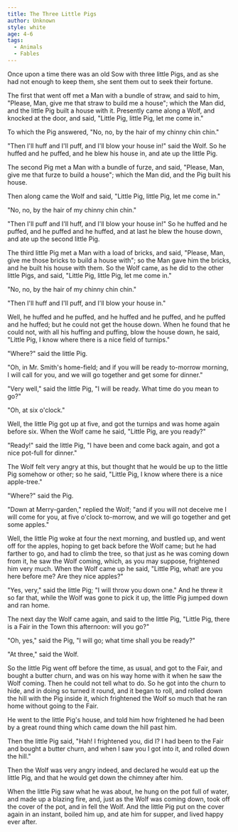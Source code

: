 ```yaml
---
title: The Three Little Pigs
author: Unknown
style: white
age: 4-6
tags:
  - Animals
  - Fables
---
```


Once upon a time there was an old Sow with three little Pigs, and as she had not enough to keep them, she sent them out to seek their fortune.

The first that went off met a Man with a bundle of straw, and said to him, "Please, Man, give me that straw to build me a house"; which the Man did, and the little Pig built a house with it. Presently came along a Wolf, and knocked at the door, and said, "Little Pig, little Pig, let me come in."

To which the Pig answered, "No, no, by the hair of my chinny chin chin."

"Then I'll huff and I'll puff, and I'll blow your house in!" said the Wolf. So he huffed and he puffed, and he blew his house in, and ate up the little Pig.

The second Pig met a Man with a bundle of furze, and said, "Please, Man, give me that furze to build a house"; which the Man did, and the Pig built his house.

Then along came the Wolf and said, "Little Pig, little Pig, let me come in."

"No, no, by the hair of my chinny chin chin."

"Then I'll puff and I'll huff, and I'll blow your house in!" So he huffed and he puffed, and he puffed and he huffed, and at last he blew the house down, and ate up the second little Pig.

The third little Pig met a Man with a load of bricks, and said, "Please, Man, give me those bricks to build a house with"; so the Man gave him the bricks, and he built his house with them. So the Wolf came, as he did to the other little Pigs, and said, "Little Pig, little Pig, let me come in."

"No, no, by the hair of my chinny chin chin."

"Then I'll huff and I'll puff, and I'll blow your house in."

Well, he huffed and he puffed, and he huffed and he puffed, and he puffed and he huffed; but he could not get the house down. When he found that he could not, with all his huffing and puffing, blow the house down, he said, "Little Pig, I know where there is a nice field of turnips."

"Where?" said the little Pig.

"Oh, in Mr. Smith's home-field; and if you will be ready to-morrow morning, I will call for you, and we will go together and get some for dinner."

"Very well," said the little Pig, "I will be ready. What time do you mean to go?"

"Oh, at six o'clock."

Well, the little Pig got up at five, and got the turnips and was home again before six. When the Wolf came he said, "Little Pig, are you ready?"

"Ready!" said the little Pig, "I have been and come back again, and got a nice pot-full for dinner."

The Wolf felt very angry at this, but thought that he would be up to the little Pig somehow or other; so he said, "Little Pig, I know where there is a nice apple-tree."

"Where?" said the Pig.

"Down at Merry-garden," replied the Wolf; "and if you will not deceive me I will come for you, at five o'clock to-morrow, and we will go together and get some apples."

Well, the little Pig woke at four the next morning, and bustled up, and went off for the apples, hoping to get back before the Wolf came; but he had farther to go, and had to climb the tree, so that just as he was coming down from it, he saw the Wolf coming, which, as you may suppose, frightened him very much. When the Wolf came up he said, "Little Pig, what! are you here before me? Are they nice apples?"

"Yes, very," said the little Pig; "I will throw you down one." And he threw it so far that, while the Wolf was gone to pick it up, the little Pig jumped down and ran home.

The next day the Wolf came again, and said to the little Pig, "Little Pig, there is a Fair in the Town this afternoon: will you go?"

"Oh, yes," said the Pig, "I will go; what time shall you be ready?"

"At three," said the Wolf.

So the little Pig went off before the time, as usual, and got to the Fair, and bought a butter churn, and was on his way home with it when he saw the Wolf coming. Then he could not tell what to do. So he got into the churn to hide, and in doing so turned it round, and it began to roll, and rolled down the hill with the Pig inside it, which frightened the Wolf so much that he ran home without going to the Fair.

He went to the little Pig's house, and told him how frightened he had been by a great round thing which came down the hill past him.

Then the little Pig said, "Hah! I frightened you, did I? I had been to the Fair and bought a butter churn, and when I saw you I got into it, and rolled down the hill."

Then the Wolf was very angry indeed, and declared he would eat up the little Pig, and that he would get down the chimney after him.

When the little Pig saw what he was about, he hung on the pot full of water, and made up a blazing fire, and, just as the Wolf was coming down, took off the cover of the pot, and in fell the Wolf. And the little Pig put on the cover again in an instant, boiled him up, and ate him for supper, and lived happy ever after.
